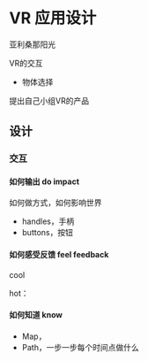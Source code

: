 # VR 应用设计

亚利桑那阳光



VR的交互

- 物体选择

提出自己小组VR的产品



## 设计

### 交互

#### 如何输出 do impact

如何做方式，如何影响世界

- handles，手柄
- buttons，按钮



#### 如何感受反馈 feel feedback

cool

hot：



#### 如何知道 know

- Map，
- Path，一步一步每个时间点做什么

